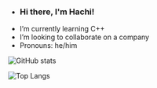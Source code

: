 - ###  Hi there, I'm Hachi!
-  I’m currently learning C++
-  I’m looking to collaborate on a company
-  Pronouns: he/him

![ GitHub stats](https://github-readme-stats.vercel.app/api?username=hachlil&show_icons=false&theme=jolly  )

![Top Langs](https://github-readme-stats.vercel.app/api/top-langs/?username=hachlil&layout=compact&theme=jolly )


